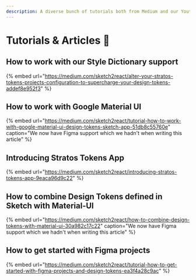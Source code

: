 ```yaml
---
description: A diverse bunch of tutorials both from Medium and our Youtube.
---
```


# Tutorials & Articles 📘

## How to work with our Style Dictionary support

{% embed url="https://medium.com/sketch2react/alter-your-stratos-tokens-projects-configuration-to-supercharge-your-design-tokens-addef8e952f3" %}

## How to work with Google Material UI

{% embed url="https://medium.com/sketch2react/tutorial-how-to-work-with-google-material-ui-design-tokens-sketch-app-51db8c55760e" caption="We now have Figma support which we hadn\'t when writing this article" %}

## Introducing Stratos Tokens App

{% embed url="https://medium.com/sketch2react/introducing-stratos-tokens-app-9eaca96d9c22" %}

## How to combine Design Tokens defined in Sketch with Material-UI

{% embed url="https://medium.com/sketch2react/how-to-combine-design-tokens-with-material-ui-30a982c17c22" caption="We now have Figma support which we hadn\'t when writing this article" %}

## How to get started with Figma projects

{% embed url="https://medium.com/sketch2react/tutorial-how-to-get-started-with-figma-projects-and-design-tokens-ea3f4a28c9ac" %}







